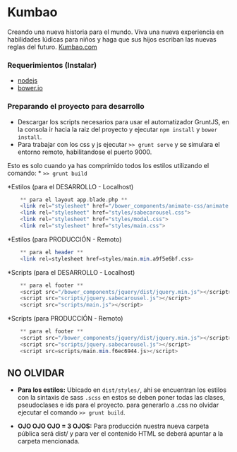 # Kumbao

Creando una nueva historia para el mundo.
Viva una nueva experiencia en habilidades lúdicas para niños y haga que sus hijos escriban las nuevas reglas del futuro. [Kumbao.com](http://www.kumbao.com)

### Requerimientos (Instalar)

- [nodejs](http://nodejs.org)
- [bower.io](http://bower.io/)

### Preparando el proyecto para desarrollo

- Descargar los scripts necesarios para usar el automatizador GruntJS, en la consola ir hacia la raiz del proyecto y ejecutar `npm install` y `bower install`.
- Para trabajar con los css y js ejecutar `>> grunt serve` y se simulara el entorno remoto, habilitandose el puerto 9000.

Esto es solo cuando ya has comprimido todos los estilos utilizando el comando:
	* `>> grunt build`

*Estilos (para el DESARROLLO - Localhost)
```php
	** para el layout app.blade.php **
	<link rel="stylesheet" href="/bower_components/animate-css/animate.min.css">
	<link rel="stylesheet" href="styles/sabecarousel.css">
	<link rel="stylesheet" href="styles/modal.css">
	<link rel="stylesheet" href="styles/main.css">
```
*Estilos (para PRODUCCIÓN - Remoto)
```php
	** para el header **
	<link rel=stylesheet href=styles/main.min.a9f5e6bf.css>
```

*Scripts (para el DESARROLLO - Localhost)
```php
	** para el footer **
	<script src="/bower_components/jquery/dist/jquery.min.js"></script>
	<script src="scripts/jquery.sabecarousel.js"></script>
	<script src="scripts/main.js"></script>
```
*Scripts (para PRODUCCIÓN - Remoto)
```php
	** para el footer **
	<script src="/bower_components/jquery/dist/jquery.min.js"></script>
	<script src="scripts/jquery.sabecarousel.js"></script>
	<script src=scripts/main.min.f6ec6944.js></script>
```


## NO OLVIDAR
* **Para los estilos:** Ubicado en `dist/styles/`, ahi se encuentran los estilos con la sintaxis de sass `.scss` en estos se deben poner todas las clases, pseudoclases e ids para el proyecto. para generarlo a .css no olvidar ejecutar el comando `>> grunt build`.

* **OJO OJO OJO = 3 OJOS:** Para producción nuestra nueva carpeta pública será dist/ y para ver el contenido HTML se deberá apuntar a la carpeta mencionada.
